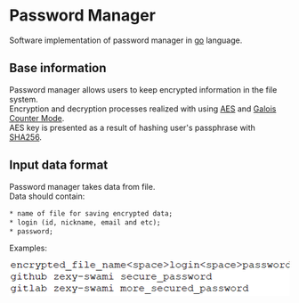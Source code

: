 # Password Manager
Software implementation of password manager in [go](https://go.dev) language.<br>

## Base information
Password manager allows users to keep encrypted information in the file system.<br>
Encryption and decryption processes realized with using [AES](https://en.wikipedia.org/wiki/Advanced_Encryption_Standard) and 
[Galois Counter Mode](https://en.wikipedia.org/wiki/Galois/Counter_Mode).<br>
AES key is presented as a result of hashing user's passphrase with [SHA256](https://en.wikipedia.org/wiki/SHA-2).

## Input data format
Password manager takes data from file.<br>
Data should contain:
```
* name of file for saving encrypted data;
* login (id, nickname, email and etc);
* password;
```
Examples:<br>
<p align="center">
  <img width="505" height="64" src="https://github.com/zexy-swami/password_manager/blob/main/images/input_file_format.png">
</p>